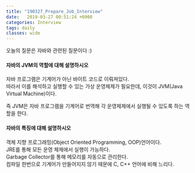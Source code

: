 ```yaml
---
title: "190327_Prepare_Job_Interview"
date:   2019-03-27 00:51:24 +0900
categories: Interview
tags: daily
classes: wide
---
```


오늘의 질문은 자바와 관련된 질문이다 :)  
  
#### 자바의 JVM의 역할에 대해 설명하시오

자바 프로그램은 기계어가 아닌 바이트 코드로 이뤄져있다.  
따라서 이를 해석하고 실행할 수 있는 가상 운영체제가 필요한데, 이것이 JVM(Java Virtual Machine)이다.  
  
즉 JVM은 자바 프로그램을 기계어로 번역해 각 운영체제에서 실행될 수 있도록 하는 역할을 한다.  
  
#### 자바의 특징에 대해 설명하시오

객체 지향 프로그래밍(Object Oriented Programming, OOP)언어이다.  
JRE를 통해 모든 운영 체제에서 실행이 가능하다.  
Garbage Collector를 통해 메모리를 자동으로 관리한다.  
컴파일 한번으로 기계어가 만들어지지 않기 때문에 C, C++ 언어에 비해 느리다.